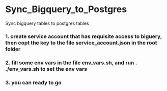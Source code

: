 # Sync_Bigquery_to_Postgres
Sync bigquery tables to postgres tables


### 1. create service account that has requisite access to biguery, then copt the key to the file service_account.json in the root folder 
### 2. fill some env vars in the file env_vars.sh, and run . ./env_vars.sh to set the env vars
### 3. you can ready to go 